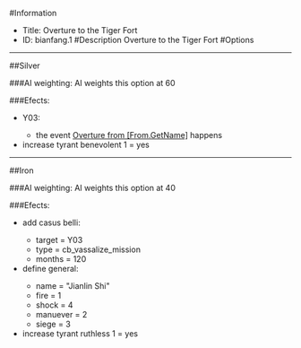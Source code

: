 #Information
 - Title: Overture to the Tiger Fort
 - ID: bianfang.1
#Description
Overture to the Tiger Fort
#Options

___
##Silver

###AI weighting:
AI weights this option at 60


###Efects:<ul><li>Y03:</li><ul><li>the event [Overture from [From.GetName]](../events/overture_from_from_getname.md) happens</li></ul><li>increase tyrant benevolent 1 = yes</li></ul>

___
##Iron

###AI weighting:
AI weights this option at 40


###Efects:<ul><li>add casus belli:</li><ul><li>target = Y03</li><li>type = cb_vassalize_mission</li><li>months = 120</li></ul><li>define general:</li><ul><li>name = "Jianlin Shi"</li><li>fire = 1</li><li>shock = 4</li><li>manuever = 2</li><li>siege = 3</li></ul><li>increase tyrant ruthless 1 = yes</li></ul>
